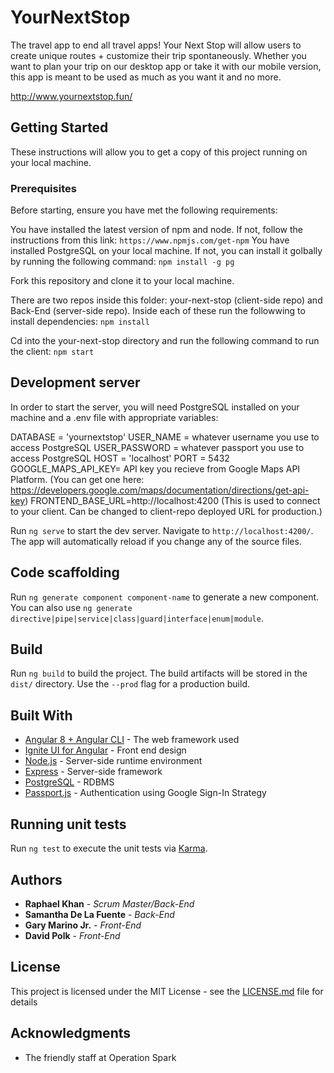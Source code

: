 # YourNextStop
The travel app to end all travel apps! Your Next Stop will allow users to create unique routes + customize their trip spontaneously. Whether you want to plan your trip on our desktop app or take it with our mobile version, this app is meant to be used as much as you want it and no more. 

http://www.yournextstop.fun/

## Getting Started
These instructions will allow you to get a copy of this project running on your local machine.

### Prerequisites
Before starting, ensure you have met the following requirements:

You have installed the latest version of npm and node. If not, follow the instructions from this link:
`https://www.npmjs.com/get-npm`
You have installed PostgreSQL on your local machine. If not, you can install it golbally by running the following command:
`npm install -g pg`

Fork this repository and clone it to your local machine.

There are two repos inside this folder: your-next-stop (client-side repo) and Back-End (server-side repo). Inside each of these run the followwing to install dependencies:
`npm install`

Cd into the your-next-stop directory and run the following command to run the client:
`npm start`

## Development server
In order to start the server, you will need PostgreSQL installed on your machine and a .env file with appropriate variables:

DATABASE = 'yournextstop'
USER_NAME = whatever username you use to access PostgreSQL
USER_PASSWORD = whatever passport you use to access PostgreSQL
HOST = 'localhost'
PORT = 5432
GOOGLE_MAPS_API_KEY= API key you recieve from Google Maps API Platform. (You can get one here: https://developers.google.com/maps/documentation/directions/get-api-key)
FRONTEND_BASE_URL=http://localhost:4200 (This is used to connect to your client. Can be changed to client-repo deployed URL for production.)

Run `ng serve` to start the dev server. Navigate to `http://localhost:4200/`. The app will automatically reload if you change any of the source files.

## Code scaffolding

Run `ng generate component component-name` to generate a new component. You can also use `ng generate directive|pipe|service|class|guard|interface|enum|module`.

## Build

Run `ng build` to build the project. The build artifacts will be stored in the `dist/` directory. Use the `--prod` flag for a production build.

## Built With

* [Angular 8 + Angular CLI](https://angular.io/cli) - The web framework used
* [Ignite UI for Angular](https://www.infragistics.com/products/ignite-ui-angular) - Front end design
* [Node.js](https://nodejs.org/en/docs/) - Server-side runtime environment
* [Express](https://expressjs.com/en/api.html) - Server-side framework 
* [PostgreSQL](https://expressjs.com/en/api.html) - RDBMS
* [Passport.js](http://www.passportjs.org/packages/passport-google-oauth2/) - Authentication using Google Sign-In Strategy

## Running unit tests

Run `ng test` to execute the unit tests via [Karma](https://karma-runner.github.io).

<!-- ## Running end-to-end tests

Run `ng e2e` to execute the end-to-end tests via [Protractor](http://www.protractortest.org/). -->

## Authors

* **Raphael Khan** - *Scrum Master/Back-End*
* **Samantha De La Fuente** - *Back-End*
* **Gary Marino Jr.** - *Front-End*
* **David Polk** - *Front-End*

## License

This project is licensed under the MIT License - see the [LICENSE.md](LICENSE.md) file for details

## Acknowledgments

* The friendly staff at Operation Spark
